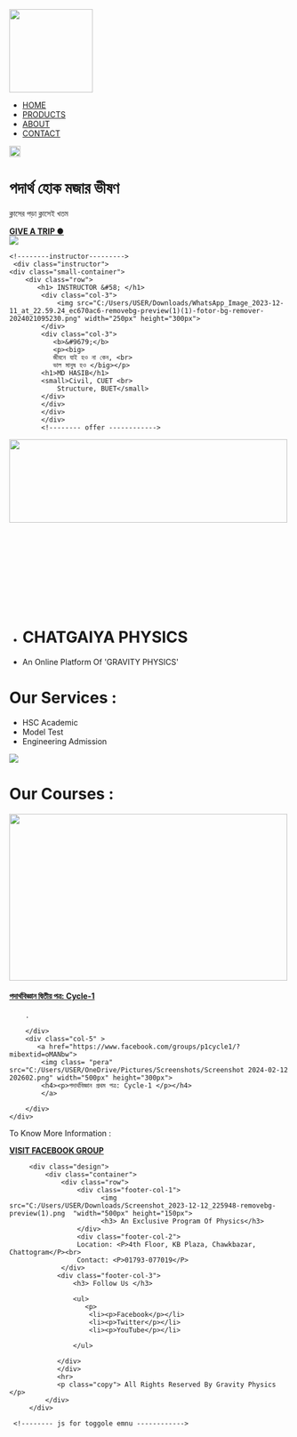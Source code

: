 <!DOCTYPE html>
<html lang="en">
<head>
    <meta charset="UTF-8">
    <meta name="viewport" content="width-device-width" initial-scale= "1.0">
    <title> GRAVITY PHYSICS | Ed-Tech website </title>
    <link rel="stylesheet" href="style.css">
    <link href="https://fonts.googleapis.com/css2?family=Poppins:ital,wght@0,100;0,200;0,300;0,400;0,500;0,600;0,700;0,800;0,900;1,100;1,200;1,300;1,400;1,500;1,600;1,700;1,800;1,900&display=swap" rel="stylesheet">
    <link href="https://fonts.maateen.me/bangla/font.css" rel="stylesheet">
   <link rel="stylesheet" href="https://cdn.jsdelivr.net/npm/@fortawesome/fontawesome-free@6.4.2/css/fontawesome.min.css" integrity="sha384-BY+fdrpOd3gfeRvTSMT+VUZmA728cfF9Z2G42xpaRkUGu2i3DyzpTURDo5A6CaLK" crossorigin="anonymous">
</head>
<body>
    <div class="header">
        <div class="footer">
            <div class="container">
                <div class="navber">
                    <div class="logo">
                        <img src="C:/Users/USER/Downloads/Screenshot_2023-12-12_225948-removebg-preview(1).png" width="150px">
                    </div>
                    <nav>
                        <ul id="MenuItems">
                            <li><a href="">HOME</a></li>
                            <li><a href="">PRODUCTS </a></li>
                            <li> <a href="">ABOUT</a></li>
                            <li> <a href="">CONTACT</a></li>
                        </ul>
                    </nav>
                    <img src="C:/Users/USER/Downloads/menu.png" width="20px" height="20px" class="menu-icon" onclick="menutoggle()">
                </div>
                <div class="row">
                    <div class="col-2">
                    <h1>পদার্থ হোক মজার ভীষণ </h1>
                        <p>ক্লাসের পড়া ক্লাসেই খতম </p>
                        <a href="https://www.facebook.com/groups/1142681483328919/?mibextid=oMANbw" class="btn"><b>GIVE A TRIP &#9679;</b></a>
                    </div>
                    <div class="col-2">
                        <img src="C:/Users/USER/Downloads/Premium_Vector___Concept_new_team_member-removebg-preview.png">
                    </div>
                </div>
            </div>
        </div>
    </div>
    
    <!--------instructor--------->
     <div class="instructor">
    <div class="small-container">
        <div class="row">
           <h1> INSTRUCTOR &#58; </h1>
            <div class="col-3">
                <img src="C:/Users/USER/Downloads/WhatsApp_Image_2023-12-11_at_22.59.24_ec670ac6-removebg-preview(1)(1)-fotor-bg-remover-2024021095230.png" width="250px" height="300px">
            </div>
            <div class="col-3">
               <b>&#9679;</b> 
               <p><big>
               জীবনে যাই হও না কেন, <br>
               ভাল মানুষ হও </big></p>
            <h1>MD HASIB</h1>
            <small>Civil, CUET <br>
                Structure, BUET</small>
            </div>           
            </div>
            </div>
            </div>
            <!-------- offer ------------>
 <div class="offer">
     <div class="row">
      <img class="white"src="C:/Users/USER/Downloads/Screenshot_2023-12-12_225948-removebg-preview(1).png  "width="500px" height="150px">
      <img class="black" src="D:/Element/20190627_132240.png" width="5px" height="150px">
     <ul>
      <li><h1>CHATGAIYA PHYSICS</h1></li>
      <li><p> An Online Platform Of 'GRAVITY PHYSICS' </p></li>
    </ul>
        </div>
      </div>
<!-------- categories ------------>
   <div class="categories">
    <div class="row">
        <div class="col-4">
            <h1>Our Services &#58; </h1>
            <ul>
                <li>HSC Academic</li>
                <li>Model Test</li>
                <li>Engineering Admission</li>
            </ul>
        </div>
        <div class="col-4">
            <img src="C:/Users/USER/Downloads/9048b25514cb7763b8352f41a734220e-removebg-preview.png" >
        </div>
    </div>
</div>
 
<!-------- courses ------------>
<div class="courses">
  <h1> Our Courses &#58; </h1>
    <div class="row">
        <div class="col-5">
        <a href="https://www.facebook.com/groups/p2cycle1/?mibextid=oMANbw">
            <img class= "pera"  src="C:/Users/USER/Downloads/382239915_2057983161652135_121852684477733674_n.jpeg" width="500px" height="300px">
            <h4><p> পদার্থবিজ্ঞান দ্বিতীয় পত্র: Cycle-1 </p></h4>
        </a>
        </div>
        <div class="pic"> 
        
        .
        
        </div>
        <div class="col-5" >
           <a href="https://www.facebook.com/groups/p1cycle1/?mibextid=oMANbw">
            <img class= "pera" src="C:/Users/USER/OneDrive/Pictures/Screenshots/Screenshot 2024-02-12 202602.png" width="500px" height="300px">
            <h4><p>পদার্থবিজ্ঞান প্রথম পত্র: Cycle-1 </p></h4>
            </a>

        </div>
    </div>
</div>
  <p class="tittle"> To Know More Information &#58; </p>
  <a href="https://www.facebook.com/groups/1142681483328919/?mibextid=oMANbw" class="btm"><b>VISIT FACEBOOK GROUP </b></a> 
    
 <!-------- footer ------------>     
         <div class="design">
             <div class="container">
                 <div class="row">
                     <div class="footer-col-1">
                           <img  src="C:/Users/USER/Downloads/Screenshot_2023-12-12_225948-removebg-preview(1).png  "width="500px" height="150px">
                           <h3> An Exclusive Program Of Physics</h3>
                     </div>
                     <div class="footer-col-2">
                     Location: <P>4th Floor, KB Plaza, Chawkbazar, Chattogram</P><br>
                     Contact: <P>01793-077019</P>
                 </div>
                <div class="footer-col-3">
                    <h3> Follow Us </h3>
                    
                    <ul>
                       <p>
                        <li><p>Facebook</p></li>
                        <li><p>Twitter</p></li>
                        <li><p>YouTube</p></li>
                        
                    </ul>
                    
                </div>
                </div>
                <hr>
                <p class="copy"> All Rights Reserved By Gravity Physics </p>
             </div>
         </div>
   
     <!-------- js for toggole emnu ------------>    
   <script>
    var MenuItems = document.getElementById("MenuItems");
       MenuItems.style.maxHeight = "0px";
       
       function menutoggle(){
           if( MenuItems.style.maxHeight == "0px")
               {
                   MenuItems.style.maxHeight = "200px"
               }
           else{
               MenuItems.style.maxHeight = "0px"
           }
       }
    </script>
</body>
 </html>
